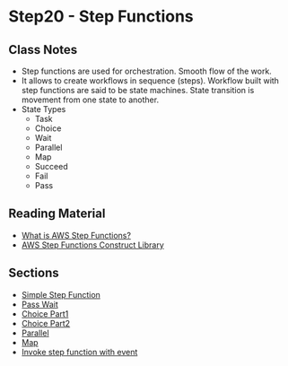 # Step20 - Step Functions

## Class Notes

- Step functions are used for orchestration. Smooth flow of the work.
- It allows to create workflows in sequence (steps). Workflow built with step functions are said to be state machines. State transition is movement from one state to another.
- State Types
  - Task
  - Choice
  - Wait
  - Parallel
  - Map
  - Succeed
  - Fail
  - Pass

## Reading Material

- [What is AWS Step Functions?](https://docs.aws.amazon.com/step-functions/latest/dg/welcome.html)
- [AWS Step Functions Construct Library](https://docs.aws.amazon.com/cdk/api/v1/docs/aws-stepfunctions-readme.html)

## Sections

- [Simple Step Function](./step00_simple_step_function)
- [Pass Wait](./step01_pass_wait)
- [Choice Part1](./step02_choice_part1)
- [Choice Part2](./step02_choice_part2)
- [Parallel](./step04_parallel)
- [Map](./step05_map)
- [Invoke step function with event](./step06_invoke_step_function_with_event)
